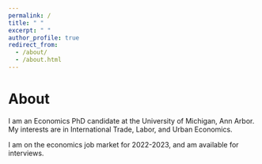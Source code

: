 ```yaml
---
permalink: /
title: " "
excerpt: " "
author_profile: true
redirect_from: 
  - /about/
  - /about.html
---
```


About
======

I am an Economics PhD candidate at the University of Michigan, Ann Arbor. My interests are in International Trade, Labor, and Urban Economics. 

I am on the economics job market for 2022-2023, and am available for interviews.



